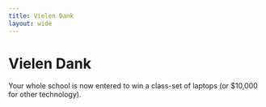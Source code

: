 ```yaml
---
title: Vielen Dank
layout: wide
---
```


# Vielen Dank

Your whole school is now entered to win a class-set of laptops (or $10,000 for other technology).
